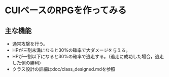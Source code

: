 # CUIベースのRPGを作ってみる

## 主な機能
- 通常攻撃を行う。
- HPが三割未満になると30%の確率で大ダメージを与える。
- HPが一割以下になると30%の確率で逃走する。（逃走に成功した場合，逃走した側の勝利）
- クラス設計の詳細はdoc/class_designed.mdを参照